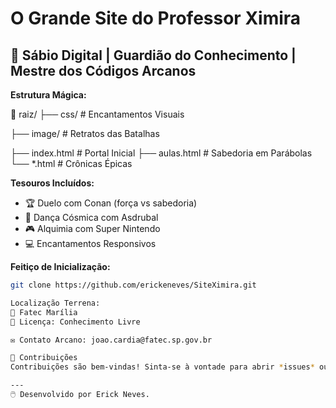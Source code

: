 # O Grande Site do Professor Ximira

## 🌠 Sábio Digital | Guardião do Conhecimento | Mestre dos Códigos Arcanos

**Estrutura Mágica:**

📂 raiz/
├── css/ # Encantamentos Visuais

├── image/ # Retratos das Batalhas

├── index.html # Portal Inicial
├── aulas.html # Sabedoria em Parábolas
└── *.html # Crônicas Épicas

**Tesouros Incluídos:**
- 🏆 Duelo com Conan (força vs sabedoria)
- 💃 Dança Cósmica com Asdrubal
- 🎮 Alquimia com Super Nintendo
- 💻 Encantamentos Responsivos

**Feitiço de Inicialização:**
```bash
git clone https://github.com/erickeneves/SiteXimira.git

Localização Terrena:
📍 Fatec Marília
📜 Licença: Conhecimento Livre

✉️ Contato Arcano: joao.cardia@fatec.sp.gov.br

🙌 Contribuições
Contribuições são bem-vindas! Sinta-se à vontade para abrir *issues* ou enviar *pull requests*.

---
🖱️ Desenvolvido por Erick Neves.
